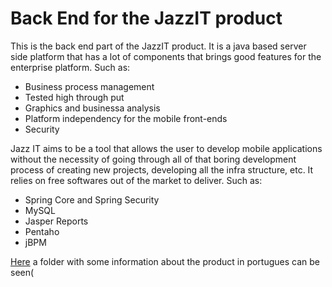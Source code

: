 # Back End for the JazzIT product

This is the back end part of the JazzIT product.
It is a java based server side platform that has a lot of components that brings good features for the enterprise platform. Such as:
* Business process management
* Tested high through put
* Graphics and businessa analysis
* Platform independency for the mobile front-ends
* Security

Jazz IT aims to be a tool that allows the user to develop mobile applications without the necessity of going through all of that boring development process of creating new projects, developing all the infra structure, etc.
It relies on free softwares out of the market to deliver. Such as:
* Spring Core and Spring Security
* MySQL
* Jasper Reports
* Pentaho
* jBPM

[Here](https://www.dropbox.com/s/cy14hf25v82evy9/2013_12_19_Jazz_it_app_GL.pdf?dl=0) a folder with some information about the product in portugues can be seen(
